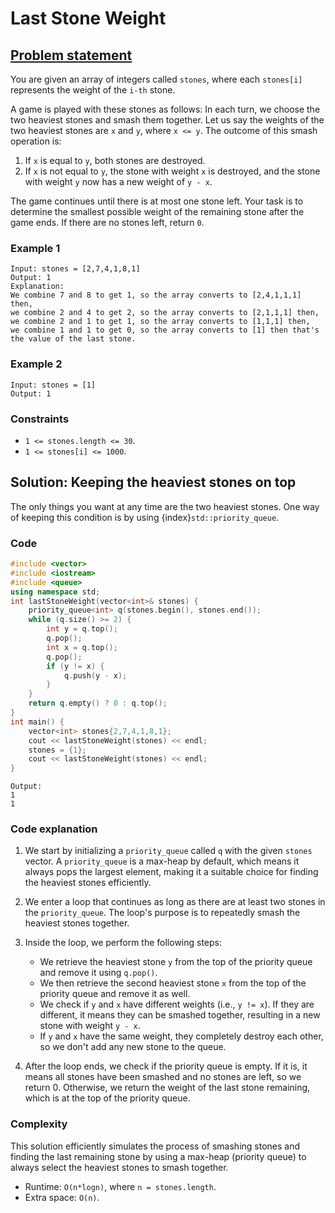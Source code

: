 # Last Stone Weight

## [Problem statement](https://leetcode.com/problems/last-stone-weight/)

You are given an array of integers called `stones`, where each `stones[i]` represents the weight of the `i-th` stone.

A game is played with these stones as follows: In each turn, we choose the two heaviest stones and smash them together. Let us say the weights of the two heaviest stones are `x` and `y`, where `x <= y`. The outcome of this smash operation is:

1. If `x` is equal to `y`, both stones are destroyed.
2. If `x` is not equal to `y`, the stone with weight `x` is destroyed, and the stone with weight `y` now has a new weight of `y - x`.

The game continues until there is at most one stone left. Your task is to determine the smallest possible weight of the remaining stone after the game ends. If there are no stones left, return `0`.

### Example 1

```text
Input: stones = [2,7,4,1,8,1]
Output: 1
Explanation: 
We combine 7 and 8 to get 1, so the array converts to [2,4,1,1,1] then,
we combine 2 and 4 to get 2, so the array converts to [2,1,1,1] then,
we combine 2 and 1 to get 1, so the array converts to [1,1,1] then,
we combine 1 and 1 to get 0, so the array converts to [1] then that's the value of the last stone.
```

### Example 2

```text
Input: stones = [1]
Output: 1
```

### Constraints

* `1 <= stones.length <= 30`.
* `1 <= stones[i] <= 1000`.
    

## Solution: Keeping the heaviest stones on top

The only things you want at any time are the two heaviest stones. One way of keeping this condition is by using {index}`std::priority_queue`.

### Code

```cpp
#include <vector>
#include <iostream>
#include <queue>
using namespace std;
int lastStoneWeight(vector<int>& stones) {
    priority_queue<int> q(stones.begin(), stones.end());
    while (q.size() >= 2) {
        int y = q.top();
        q.pop();
        int x = q.top();
        q.pop();
        if (y != x) {
            q.push(y - x);
        }
    }
    return q.empty() ? 0 : q.top();    
}
int main() {
    vector<int> stones{2,7,4,1,8,1};
    cout << lastStoneWeight(stones) << endl;
    stones = {1};
    cout << lastStoneWeight(stones) << endl;
}
```

```text
Output:
1
1
```

### Code explanation

1. We start by initializing a `priority_queue` called `q` with the given `stones` vector. A `priority_queue` is a max-heap by default, which means it always pops the largest element, making it a suitable choice for finding the heaviest stones efficiently.

2. We enter a loop that continues as long as there are at least two stones in the `priority_queue`. The loop's purpose is to repeatedly smash the heaviest stones together.

3. Inside the loop, we perform the following steps:
   - We retrieve the heaviest stone `y` from the top of the priority queue and remove it using `q.pop()`.
   - We then retrieve the second heaviest stone `x` from the top of the priority queue and remove it as well.
   - We check if `y` and `x` have different weights (i.e., `y != x`). If they are different, it means they can be smashed together, resulting in a new stone with weight `y - x`.
   - If `y` and `x` have the same weight, they completely destroy each other, so we don't add any new stone to the queue.

4. After the loop ends, we check if the priority queue is empty. If it is, it means all stones have been smashed and no stones are left, so we return 0. Otherwise, we return the weight of the last stone remaining, which is at the top of the priority queue.


### Complexity
This solution efficiently simulates the process of smashing stones and finding the last remaining stone by using a max-heap (priority queue) to always select the heaviest stones to smash together.

* Runtime: `O(n*logn)`, where `n = stones.length`.   
* Extra space: `O(n)`.
    
    
    